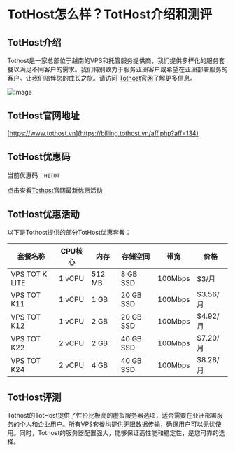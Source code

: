 # TotHost怎么样？TotHost介绍和测评

## TotHost介绍
Tothost是一家总部位于越南的VPS和托管服务提供商，我们提供多样化的服务套餐以满足不同客户的需求。我们特别致力于服务亚洲客户或希望在亚洲部署服务的客户。让我们陪伴您的成长之旅。请访问 [Tothost官网](https://billing.tothost.vn/aff.php?aff=134)了解更多信息。

![image](https://github.com/halevrasgd/TotHost/assets/169423095/818b2e8d-c4ef-42ae-82d2-03272dddc60e)

## TotHost官网地址
[https://www.tothost.vn](https://billing.tothost.vn/aff.php?aff=134)

## TotHost优惠码
当前优惠码：`HITOT`

[点击查看Tothost官网最新优惠活动](https://billing.tothost.vn/aff.php?aff=134)

## TotHost优惠活动
以下是Tothost提供的部分TotHost优惠套餐：

| 套餐名称       | CPU核心 | 内存   | 存储空间 | 带宽         | 价格         |
|--------------|---------|-------|---------|-------------|--------------|
| VPS TOT K LITE | 1 vCPU  | 512 MB | 8 GB SSD | 100Mbps     | $3/月        |
| VPS TOT K11    | 1 vCPU  | 1 GB   | 20 GB SSD| 100Mbps     | $3.56/月     |
| VPS TOT K12    | 1 vCPU  | 2 GB   | 20 GB SSD| 100Mbps     | $4.92/月     |
| VPS TOT K22    | 2 vCPU  | 2 GB   | 40 GB SSD| 100Mbps     | $7.20/月     |
| VPS TOT K24    | 2 vCPU  | 4 GB   | 40 GB SSD| 100Mbps     | $8.28/月     |

## TotHost评测
Tothost的TotHost提供了性价比极高的虚拟服务器选项，适合需要在亚洲部署服务的个人和企业用户。所有VPS套餐均提供无限数据传输，确保用户可以无忧使用。同时，Tothost的服务器配置强大，能够保证高性能和稳定性，是您可靠的选择。
